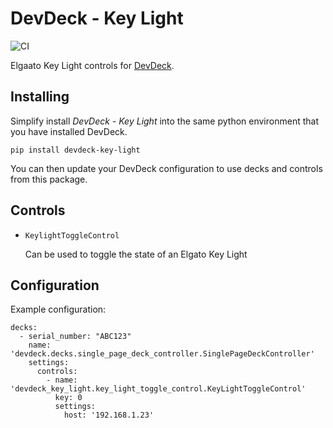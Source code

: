 # DevDeck - Key Light
![CI](https://github.com/jamesridgway/devdeck-key-light/workflows/CI/badge.svg?branch=main)

Elgaato Key Light controls for [DevDeck](https://github.com/jamesridgway/devdeck).

## Installing
Simplify install *DevDeck - Key Light* into the same python environment that you have installed DevDeck.

    pip install devdeck-key-light

You can then update your DevDeck configuration to use decks and controls from this package.

## Controls

* `KeylightToggleControl`

   Can be used to toggle the state of an Elgato Key Light

## Configuration

Example configuration:

    decks:
      - serial_number: "ABC123"
        name: 'devdeck.decks.single_page_deck_controller.SinglePageDeckController'
        settings:
          controls:
            - name: 'devdeck_key_light.key_light_toggle_control.KeyLightToggleControl'
              key: 0
              settings:
                host: '192.168.1.23'
